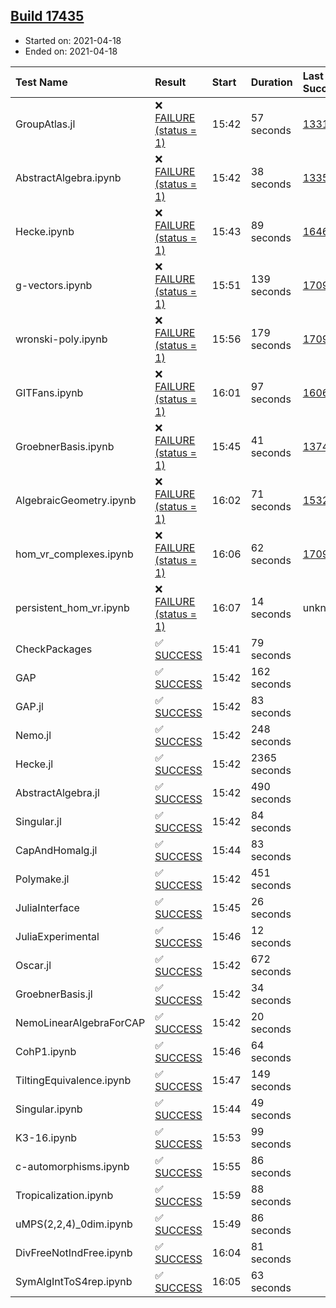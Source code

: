## [Build 17435](https://oscarci.mathematik.uni-kl.de/job/oscar/17435/)

* Started on: 2021-04-18
* Ended on: 2021-04-18

| Test Name    | Result | Start | Duration | Last Success | First Failure |
|:-------------|:-------|:------|:---------|:-------------|:--------------|
| GroupAtlas.jl | ❌ [FAILURE (status = 1)](https://oscarci.mathematik.uni-kl.de/job/oscar/17435/artifact/logs/build-17435/GroupAtlas.jl.log) | 15:42 | 57 seconds | [13311](https://oscarci.mathematik.uni-kl.de/job/oscar/13311/) | [13312](https://oscarci.mathematik.uni-kl.de/job/oscar/13312/) |
| AbstractAlgebra.ipynb | ❌ [FAILURE (status = 1)](https://oscarci.mathematik.uni-kl.de/job/oscar/17435/artifact/logs/build-17435/AbstractAlgebra.ipynb.log) | 15:42 | 38 seconds | [13355](https://oscarci.mathematik.uni-kl.de/job/oscar/13355/) | [13356](https://oscarci.mathematik.uni-kl.de/job/oscar/13356/) |
| Hecke.ipynb | ❌ [FAILURE (status = 1)](https://oscarci.mathematik.uni-kl.de/job/oscar/17435/artifact/logs/build-17435/Hecke.ipynb.log) | 15:43 | 89 seconds | [16463](https://oscarci.mathematik.uni-kl.de/job/oscar/16463/) | [16464](https://oscarci.mathematik.uni-kl.de/job/oscar/16464/) |
| g-vectors.ipynb | ❌ [FAILURE (status = 1)](https://oscarci.mathematik.uni-kl.de/job/oscar/17435/artifact/logs/build-17435/g-vectors.ipynb.log) | 15:51 | 139 seconds | [17099](https://oscarci.mathematik.uni-kl.de/job/oscar/17099/) | [17100](https://oscarci.mathematik.uni-kl.de/job/oscar/17100/) |
| wronski-poly.ipynb | ❌ [FAILURE (status = 1)](https://oscarci.mathematik.uni-kl.de/job/oscar/17435/artifact/logs/build-17435/wronski-poly.ipynb.log) | 15:56 | 179 seconds | [17098](https://oscarci.mathematik.uni-kl.de/job/oscar/17098/) | [17099](https://oscarci.mathematik.uni-kl.de/job/oscar/17099/) |
| GITFans.ipynb | ❌ [FAILURE (status = 1)](https://oscarci.mathematik.uni-kl.de/job/oscar/17435/artifact/logs/build-17435/GITFans.ipynb.log) | 16:01 | 97 seconds | [16068](https://oscarci.mathematik.uni-kl.de/job/oscar/16068/) | [16069](https://oscarci.mathematik.uni-kl.de/job/oscar/16069/) |
| GroebnerBasis.ipynb | ❌ [FAILURE (status = 1)](https://oscarci.mathematik.uni-kl.de/job/oscar/17435/artifact/logs/build-17435/GroebnerBasis.ipynb.log) | 15:45 | 41 seconds | [13748](https://oscarci.mathematik.uni-kl.de/job/oscar/13748/) | [13749](https://oscarci.mathematik.uni-kl.de/job/oscar/13749/) |
| AlgebraicGeometry.ipynb | ❌ [FAILURE (status = 1)](https://oscarci.mathematik.uni-kl.de/job/oscar/17435/artifact/logs/build-17435/AlgebraicGeometry.ipynb.log) | 16:02 | 71 seconds | [15322](https://oscarci.mathematik.uni-kl.de/job/oscar/15322/) | [15323](https://oscarci.mathematik.uni-kl.de/job/oscar/15323/) |
| hom_vr_complexes.ipynb | ❌ [FAILURE (status = 1)](https://oscarci.mathematik.uni-kl.de/job/oscar/17435/artifact/logs/build-17435/hom_vr_complexes.ipynb.log) | 16:06 | 62 seconds | [17099](https://oscarci.mathematik.uni-kl.de/job/oscar/17099/) | [17100](https://oscarci.mathematik.uni-kl.de/job/oscar/17100/) |
| persistent_hom_vr.ipynb | ❌ [FAILURE (status = 1)](https://oscarci.mathematik.uni-kl.de/job/oscar/17435/artifact/logs/build-17435/persistent_hom_vr.ipynb.log) | 16:07 | 14 seconds | unknown | unknown |
| CheckPackages | ✅ [SUCCESS](https://oscarci.mathematik.uni-kl.de/job/oscar/17435/artifact/logs/build-17435/CheckPackages.log) | 15:41 | 79 seconds |  |  |
| GAP | ✅ [SUCCESS](https://oscarci.mathematik.uni-kl.de/job/oscar/17435/artifact/logs/build-17435/GAP.log) | 15:42 | 162 seconds |  |  |
| GAP.jl | ✅ [SUCCESS](https://oscarci.mathematik.uni-kl.de/job/oscar/17435/artifact/logs/build-17435/GAP.jl.log) | 15:42 | 83 seconds |  |  |
| Nemo.jl | ✅ [SUCCESS](https://oscarci.mathematik.uni-kl.de/job/oscar/17435/artifact/logs/build-17435/Nemo.jl.log) | 15:42 | 248 seconds |  |  |
| Hecke.jl | ✅ [SUCCESS](https://oscarci.mathematik.uni-kl.de/job/oscar/17435/artifact/logs/build-17435/Hecke.jl.log) | 15:42 | 2365 seconds |  |  |
| AbstractAlgebra.jl | ✅ [SUCCESS](https://oscarci.mathematik.uni-kl.de/job/oscar/17435/artifact/logs/build-17435/AbstractAlgebra.jl.log) | 15:42 | 490 seconds |  |  |
| Singular.jl | ✅ [SUCCESS](https://oscarci.mathematik.uni-kl.de/job/oscar/17435/artifact/logs/build-17435/Singular.jl.log) | 15:42 | 84 seconds |  |  |
| CapAndHomalg.jl | ✅ [SUCCESS](https://oscarci.mathematik.uni-kl.de/job/oscar/17435/artifact/logs/build-17435/CapAndHomalg.jl.log) | 15:44 | 83 seconds |  |  |
| Polymake.jl | ✅ [SUCCESS](https://oscarci.mathematik.uni-kl.de/job/oscar/17435/artifact/logs/build-17435/Polymake.jl.log) | 15:42 | 451 seconds |  |  |
| JuliaInterface | ✅ [SUCCESS](https://oscarci.mathematik.uni-kl.de/job/oscar/17435/artifact/logs/build-17435/JuliaInterface.log) | 15:45 | 26 seconds |  |  |
| JuliaExperimental | ✅ [SUCCESS](https://oscarci.mathematik.uni-kl.de/job/oscar/17435/artifact/logs/build-17435/JuliaExperimental.log) | 15:46 | 12 seconds |  |  |
| Oscar.jl | ✅ [SUCCESS](https://oscarci.mathematik.uni-kl.de/job/oscar/17435/artifact/logs/build-17435/Oscar.jl.log) | 15:42 | 672 seconds |  |  |
| GroebnerBasis.jl | ✅ [SUCCESS](https://oscarci.mathematik.uni-kl.de/job/oscar/17435/artifact/logs/build-17435/GroebnerBasis.jl.log) | 15:42 | 34 seconds |  |  |
| NemoLinearAlgebraForCAP | ✅ [SUCCESS](https://oscarci.mathematik.uni-kl.de/job/oscar/17435/artifact/logs/build-17435/NemoLinearAlgebraForCAP.log) | 15:42 | 20 seconds |  |  |
| CohP1.ipynb | ✅ [SUCCESS](https://oscarci.mathematik.uni-kl.de/job/oscar/17435/artifact/logs/build-17435/CohP1.ipynb.log) | 15:46 | 64 seconds |  |  |
| TiltingEquivalence.ipynb | ✅ [SUCCESS](https://oscarci.mathematik.uni-kl.de/job/oscar/17435/artifact/logs/build-17435/TiltingEquivalence.ipynb.log) | 15:47 | 149 seconds |  |  |
| Singular.ipynb | ✅ [SUCCESS](https://oscarci.mathematik.uni-kl.de/job/oscar/17435/artifact/logs/build-17435/Singular.ipynb.log) | 15:44 | 49 seconds |  |  |
| K3-16.ipynb | ✅ [SUCCESS](https://oscarci.mathematik.uni-kl.de/job/oscar/17435/artifact/logs/build-17435/K3-16.ipynb.log) | 15:53 | 99 seconds |  |  |
| c-automorphisms.ipynb | ✅ [SUCCESS](https://oscarci.mathematik.uni-kl.de/job/oscar/17435/artifact/logs/build-17435/c-automorphisms.ipynb.log) | 15:55 | 86 seconds |  |  |
| Tropicalization.ipynb | ✅ [SUCCESS](https://oscarci.mathematik.uni-kl.de/job/oscar/17435/artifact/logs/build-17435/Tropicalization.ipynb.log) | 15:59 | 88 seconds |  |  |
| uMPS(2,2,4)_0dim.ipynb | ✅ [SUCCESS](https://oscarci.mathematik.uni-kl.de/job/oscar/17435/artifact/logs/build-17435/uMPS-2-2-4-_0dim.ipynb.log) | 15:49 | 86 seconds |  |  |
| DivFreeNotIndFree.ipynb | ✅ [SUCCESS](https://oscarci.mathematik.uni-kl.de/job/oscar/17435/artifact/logs/build-17435/DivFreeNotIndFree.ipynb.log) | 16:04 | 81 seconds |  |  |
| SymAlgIntToS4rep.ipynb | ✅ [SUCCESS](https://oscarci.mathematik.uni-kl.de/job/oscar/17435/artifact/logs/build-17435/SymAlgIntToS4rep.ipynb.log) | 16:05 | 63 seconds |  |  |
